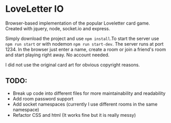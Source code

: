 # LoveLetter IO

Browser-based implementation of the popular Loveletter card game.
Created with jquery, node, socket.io and express.

Simply download the project and use ```npm install```.To start the server use ```npm run start``` or with nodemon ```npm run start-dev```. The server runs at port 1234.
In the browser just enter a name, create a room or join a friend's room and start playing right away. No account needed.

I did not use the original card art for obvious copyright reasons.

## TODO:
* Break up code into different files for more maintainability and readability
* Add room password support
* Add socket namespaces (currently I use different rooms in the same namespace)
* Refactor CSS and html (It works fine but it is really messy)
